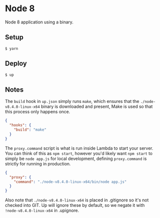 # Node 8

Node 8 application using a binary.

## Setup

```
$ yarn
```

## Deploy

```
$ up
```

## Notes

The `build` hook in `up.json` simply runs `make`, which ensures that the `./node-v8.4.0-linux-x64` binary is downloaded and present, Make is used so that this process only happens once.

```json
{
  "hooks": {
    "build": "make"
  }
}
```

The `proxy.command` script is what is run inside Lambda to start your server. You can think of this as `npm start`, however you'd likely want `npm start` to simply be `node app.js` for local development, defining `proxy.command` is strictly for running in production.

```json
{
  "proxy": {
    "command": "./node-v8.4.0-linux-x64/bin/node app.js"
  }
}
```

Also note that `./node-v8.4.0-linux-x64` is placed in .gitignore so it's not checked into GIT. Up will ignore these by default, so we negate it with `!node-v8.4.0-linux-x64` in .upignore.
